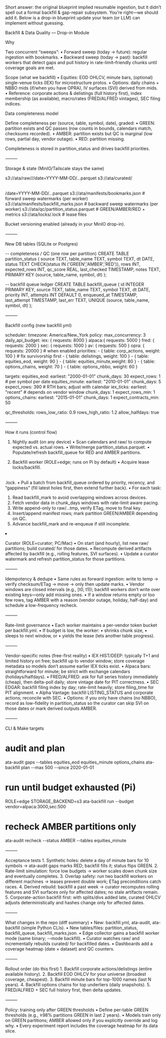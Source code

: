 Short answer: the original blueprint implied resumable ingestion, but it didn’t spell out a formal backfill & gap-repair subsystem. You’re right—we should add it. Below is a drop-in blueprint update your team (or LLM) can implement without guessing.

Backfill & Data Quality — Drop-in Module

Why

Two concurrent “sweeps”:
	•	Forward sweep (today → future): regular ingestion with bookmarks.
	•	Backward sweep (today → past): backfill workers that detect gaps and pull history in rate-limit–friendly chunks until coverage goals are met.

Scope (what we backfill)
	•	Equities: EOD OHLCV, minute bars, (optional) single-venue ticks (IEX) for microstructure protos.
	•	Options: daily chains + NBBO mids (if/when you have OPRA), IV surfaces (SVI) derived from mids.
	•	Reference: corporate actions & delistings (full history first), index membership (as available), macro/rates (FRED/ALFRED vintages), SEC filing indices.

Data completeness model

Define completeness per (source, table, symbol, date), graded:
	•	GREEN: partition exists and QC passes (row counts in bounds, calendars match, checksums recorded).
	•	AMBER: partition exists but QC is marginal (low rows, partial day, vendor outage).
	•	RED: partition missing.

Completeness is stored in partition_status and drives backfill priorities.

⸻

Storage & state (MinIO/Tailscale stays the same)

s3://ata/raw/<source>/<table>/date=YYYY-MM-DD/...parquet
s3://ata/curated/<table>/date=YYYY-MM-DD/...parquet
s3://ata/manifests/bookmarks.json        # forward sweep watermarks (per worker)
s3://ata/manifests/backfill_marks.json   # backward sweep watermarks (per worker)
s3://ata/qc/partition_status.parquet     # GREEN/AMBER/RED + metrics
s3://ata/locks/<worker>.lock             # lease files

Bucket versioning enabled (already in your MinIO drop-in).

⸻

New DB tables (SQLite or Postgres)

-- completeness / QC (one row per partition)
CREATE TABLE partition_status (
  source TEXT, table_name TEXT, symbol TEXT, dt DATE,
  status TEXT CHECK(status IN ('GREEN','AMBER','RED')),
  rows INT, expected_rows INT, qc_score REAL,
  last_checked TIMESTAMP, notes TEXT,
  PRIMARY KEY (source, table_name, symbol, dt)
);

-- backfill queue ledger
CREATE TABLE backfill_queue (
  id INTEGER PRIMARY KEY,
  source TEXT, table_name TEXT, symbol TEXT, dt DATE,
  priority INT, attempts INT DEFAULT 0,
  enqueued_at TIMESTAMP, last_attempt TIMESTAMP, last_err TEXT,
  UNIQUE (source, table_name, symbol, dt)
);


⸻

Backfill config (new backfill.yml)

scheduler:
  timezone: America/New_York
policy:
  max_concurrency: 3
  daily_api_budget:
    iex:   { requests: 8000 }
    alpaca:{ requests: 5000 }
    fred:  { requests: 2000 }
    sec:   { requests: 1000 }
    av:    { requests: 500 }
    opra:  { requests: 20000 }  # when enabled
  priorities:
    - { table: corp_actions,   weight: 100 }   # fix survivorship first
    - { table: delistings,     weight: 100 }
    - { table: equities_eod,   weight: 90 }
    - { table: equities_minute,weight: 80 }
    - { table: options_chains, weight: 70 }
    - { table: options_nbbo,   weight: 60 }

targets:
  equities_eod:
    earliest: "2000-01-01"
    chunk_days: 30
    expect_rows: 1             # per symbol per date
  equities_minute:
    earliest: "2010-01-01"
    chunk_days: 5
    expect_rows: 390           # RTH bars; adjust with calendar
  iex_ticks:
    earliest: "recent"         # depends on vendor window
    chunk_days: 1
    expect_rows_min: 1
  options_chains:
    earliest: "2015-01-01"
    chunk_days: 1
    expect_contracts_min: 50

qc_thresholds:
  rows_low_ratio: 0.9
  rows_high_ratio: 1.2
  allow_halfdays: true


⸻

How it runs (control flow)

1) Nightly audit (on any device)
	•	Scan calendars and raw/ to compute expected vs. actual rows.
	•	Write/merge partition_status.parquet.
	•	Populate/refresh backfill_queue for RED and AMBER partitions.

2) Backfill worker (ROLE=edge; runs on Pi by default)
	•	Acquire lease locks/backfill.<table>.lock.
	•	Pull a batch from backfill_queue ordered by priority, recency, and “gappiness” (fill latest holes first, then extend further back).
	•	For each task:
	1.	Read backfill_mark to avoid overlapping windows across devices.
	2.	Fetch vendor data in chunk_days windows with rate-limit aware pacing.
	3.	Write append-only to raw/...tmp, verify ETag, move to final key.
	4.	Insert/append manifest rows; mark partition GREEN/AMBER depending on QC.
	5.	Advance backfill_mark and re-enqueue if still incomplete.

3) Curator (ROLE=curator; PC/Mac)
	•	On start (and hourly), list new raw/ partitions; build curated/ for those dates.
	•	Recompute derived artifacts affected by backfill (e.g., rolling features, SVI surfaces).
	•	Update a curator watermark and refresh partition_status for those partitions.

⸻

Idempotency & dedupe
	•	Same rules as forward ingestion: write to temp → verify checksum/ETag → move → only then update marks.
	•	Vendor windows are closed intervals (e.g., [t0, t1)); backfill workers don’t write over existing keys—only add missing ones.
	•	If a window returns empty or too few rows, tag AMBER with a reason (vendor outage, holiday, half-day) and schedule a low-frequency recheck.

⸻

Rate-limit governance
	•	Each worker maintains a per-vendor token bucket per backfill.yml.
	•	If budget is low, the worker:
	•	shrinks chunk size,
	•	sleeps to next window, or
	•	yields the lease (lets another table progress).

⸻

Vendor-specific notes (free-first reality)
	•	IEX HIST/DEEP: typically T+1 and limited history on free; backfill up to vendor window; store coverage metadata so models don’t assume earlier IEX ticks exist.
	•	Alpaca bars: straightforward for minute; be strict with exchange calendars (holidays/halfdays).
	•	FRED/ALFRED: ask for full series history immediately (cheap), then delta-poll daily; store vintage date for PIT correctness.
	•	SEC EDGAR: backfill filing index by day; rate-limit heavily; store filing_time for PIT alignment.
	•	Alpha Vantage: backfill LISTING_STATUS and corporate actions; reconcile with SEC.
	•	Options: if you only have chains (no NBBO), record as low-fidelity in partition_status so the curator can skip SVI on those dates or mark derived outputs AMBER.

⸻

CLI & Make targets

# audit and plan
ata-audit gaps --tables equities_eod equities_minute options_chains
ata-backfill plan --max 500 --since 2020-01-01

# run until budget exhausted (Pi)
ROLE=edge STORAGE_BACKEND=s3 ata-backfill run --budget vendor=alpaca:3000,sec:500

# recheck AMBER partitions only
ata-audit recheck --status AMBER --tables equities_minute


⸻

Acceptance tests
	1.	Synthetic holes: delete a day of minute bars for 10 symbols → ata-audit gaps marks RED; backfill fills it; status flips GREEN.
	2.	Rate-limit simulation: force low budgets → worker scales down chunk size and eventually completes.
	3.	Overlap safety: run two backfill workers on different machines → leases prevent double work; ETag preconditions catch races.
	4.	Derived rebuild: backfill a past week → curator recomputes rolling features and SVI surfaces only for affected dates; no stale artifacts remain.
	5.	Corporate-action backfill first: with splits/divs added late, curated OHLCV adjusts deterministically and hashes change only for affected dates.

⸻

What changes in the repo (diff summary)
	•	New: backfill.yml, ata-audit, ata-backfill (simple Python CLIs).
	•	New tables/files: partition_status, backfill_queue, backfill_marks.json.
	•	Edge collector gains a backfill worker mode (same binary; --mode backfill).
	•	Curator watches raw/ and incrementally rebuilds curated/ for backfilled dates.
	•	Dashboards add a coverage heatmap (date × dataset) and QC counters.

⸻

Rollout order (do this first)
	1.	Backfill corporate actions/delistings (entire available history).
	2.	Backfill EOD OHLCV for your universe (broadest coverage, cheapest).
	3.	Backfill minute bars for top-1000 names (last N years).
	4.	Backfill options chains for top underliers (daily snapshots).
	5.	FRED/ALFRED + SEC full history first, then delta updates.

⸻

Policy: training only after GREEN thresholds
	•	Define per-table GREEN thresholds (e.g., ≥98% partitions GREEN in last 2 years).
	•	Models train only on GREEN partitions; AMBER allowed only if you explicitly override and log why.
	•	Every experiment report includes the coverage heatmap for its data slice.
